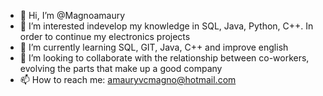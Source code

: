 - 👋 Hi, I’m @Magnoamaury
- 👀 I’m interested indevelop my knowledge in SQL, Java, Python, C++. In order to continue my electronics projects
- 🌱 I’m currently learning SQL, GIT, Java, C++ and improve english
- 💞️ I’m looking to collaborate with the relationship between co-workers, evolving the parts that make up a good company
- 📫 How to reach me: amauryvcmagno@hotmail.com

<!---
Magnoamaury/Magnoamaury is a ✨ special ✨ repository because its `README.md` (this file) appears on your GitHub profile.
You can click the Preview link to take a look at your changes.
--->
